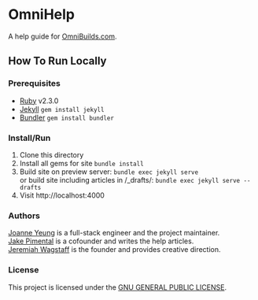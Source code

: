 # OmniHelp
A help guide for [OmniBuilds.com][omnibuilds].

## How To Run Locally

### Prerequisites
- [Ruby][ruby] v2.3.0
- [Jekyll][jekyll] `gem install jekyll`
- [Bundler][bundler] `gem install bundler`

### Install/Run
1. Clone this directory
2. Install all gems for site `bundle install`
3. Build site on preview server: `bundle exec jekyll serve` 
<br>or build site including articles in /_drafts/: `bundle exec jekyll serve --drafts`
4. Visit http://localhost:4000

### Authors

[Joanne Yeung][joanne] is a full-stack engineer and the project maintainer. <br>
[Jake Pimental][jake] is a cofounder and writes the help articles. <br>
[Jeremiah Wagstaff][jeremiah] is the founder and provides creative direction.

### License
This project is licensed under the [GNU GENERAL PUBLIC LICENSE][gnu].


[ruby]: https://www.ruby-lang.org/en/documentation/installation/
[omnibuilds]: https://www.omnibuilds.com
[jekyll]: https://jekyllrb.com/
[bundler]: https://bundler.io/
[jeremiah]: https://www.linkedin.com/in/jeremiah-wagstaff-483b5057/
[joanne]: https://linkedin.com/in/jttyeung
[jake]: https://www.linkedin.com/in/jake-pimental-35353572/
[gnu]: LICENSE
